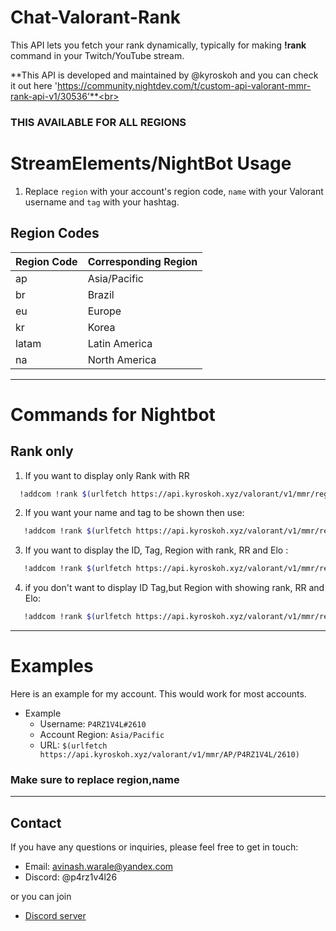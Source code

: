 # Chat-Valorant-Rank
This API lets you fetch your rank dynamically, typically for making **!rank** command in your Twitch/YouTube stream.

**This API is developed and maintained by @kyroskoh and you can check it out here 'https://community.nightdev.com/t/custom-api-valorant-mmr-rank-api-v1/30536'**<br>


### THIS AVAILABLE FOR ALL REGIONS

# StreamElements/NightBot Usage

1. Replace `region` with your account's region code, `name` with your Valorant username and `tag` with your hashtag.


## Region Codes

| Region Code | Corresponding Region |
| ----------- | -------------------- |
| ap          | Asia/Pacific         |
| br          | Brazil               |
| eu          | Europe               |
| kr          | Korea                |
| latam       | Latin America        |
| na          | North America        |


<hr>

# Commands for Nightbot
## Rank only

1. If you want to display only Rank with RR<br>
 ``` bash
   !addcom !rank $(urlfetch https://api.kyroskoh.xyz/valorant/v1/mmr/region/username/tag)
 ```



2. If you want your name and tag to be shown then use: <br>
``` bash
   !addcom !rank $(urlfetch https://api.kyroskoh.xyz/valorant/v1/mmr/region/name/tag?show=combo&display=1)
   ```

3. If you want to display the ID, Tag, Region with rank, RR and Elo : <br> 
``` bash
   !addcom !rank $(urlfetch https://api.kyroskoh.xyz/valorant/v1/mmr/region/name/tag?show=all&display=1)
   ```

4. if you don't want to display ID Tag,but Region with showing rank, RR and Elo: <br> 
```bash
   !addcom !rank $(urlfetch https://api.kyroskoh.xyz/valorant/v1/mmr/region/name/tag?show=all&display=0)
   ```
<hr>

# Examples

Here is an example for my account. This would work for most accounts.
+ Example 
  * Username: `P4RZ1V4L#2610`
  * Account Region: `Asia/Pacific`
  * URL: `$(urlfetch https://api.kyroskoh.xyz/valorant/v1/mmr/AP/P4RZ1V4L/2610)`


### Make sure to replace region,name
<hr>

## Contact

If you have any questions or inquiries, please feel free to get in touch:

- Email: avinash.warale@yandex.com
- Discord: @p4rz1v4l26

or you can join 
- [Discord server](https://discord.gg/vFWB2KGcH9)

